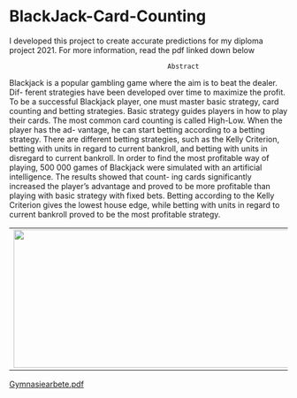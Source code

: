 # BlackJack-Card-Counting

I developed this project to create accurate predictions for my diploma project 2021. For more information, read the pdf linked down below






                                            Abstract

Blackjack is a popular gambling game where the aim is to beat the dealer. Dif-
ferent strategies have been developed over time to maximize the profit. To be a
successful Blackjack player, one must master basic strategy, card counting and
betting strategies. Basic strategy guides players in how to play their cards. The
most common card counting is called High-Low. When the player has the ad-
vantage, he can start betting according to a betting strategy. There are different
betting strategies, such as the Kelly Criterion, betting with units in regard to
current bankroll, and betting with units in disregard to current bankroll. In
order to find the most profitable way of playing, 500 000 games of Blackjack
were simulated with an artificial intelligence. The results showed that count-
ing cards significantly increased the player’s advantage and proved to be more
profitable than playing with basic strategy with fixed bets. Betting according
to the Kelly Criterion gives the lowest house edge, while betting with units in
regard to current bankroll proved to be the most profitable strategy.

<table width="100%" border="0">
  <tr>    
  <td><img src="https://user-images.githubusercontent.com/67868873/151248704-89d9cfca-15c4-400a-8c69-8952f1df57bc.png" width="500" height="250"></td>
  <td><img src="https://user-images.githubusercontent.com/67868873/151248735-1e91dc11-0a4e-4b58-b52e-9c7df6c01976.png" width="500" height="250"></td>
  <td><img src="https://user-images.githubusercontent.com/67868873/151248735-1e91dc11-0a4e-4b58-b52e-9c7df6c01976.png" width="500" height="250"></td>
  </tr>
</table>



[Gymnasiearbete.pdf](https://github.com/tedsod/BlackJack-Card-Counting/files/7945614/Gymnasiearbete.pdf)


